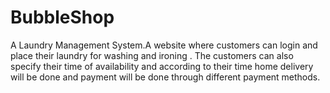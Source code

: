 # BubbleShop
A Laundry Management  System.A website where customers can login and place their laundry for washing and ironing . The customers can also specify their time of availability and according to their time home delivery will be done and payment will be done through different payment methods.
